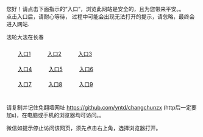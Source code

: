 您好！请点击下面指示的“入口”，浏览此网站是安全的，且为您带来平安。。 <br/>
点击入口后，请耐心等待， 过程中可能会出现无法打开的提示，请忽略，最终会进入网站. </br>

法轮大法在长春<br/>
<div style="padding:10px"><a style="margin:20px" target="_blank" href="https://d123i39gmn0l2i.cloudfront.net/2Qpsp?twbqbl" id="ccLink1" rel="nofollow">入口1</a> <a target="_blank" style="margin:20px" href="https://dv7z44mypdpai.cloudfront.net/2Qpsp?ouxheq" id="ccLink2" rel="nofollow">入口2</a> <a style="margin:20px" target="_blank" href="https://d2nqsudwvg6crq.cloudfront.net/2Qpsp?qpkozlg" id="ccLink3" rel="nofollow">入口3</a></div>

<div style="padding:10px" ><a style="margin:20px" target="_blank" href="https://d123i39gmn0l2i.cloudfront.net/2Qpsp?twbqbl" id="ccLink4" rel="nofollow">入口4</a> <a style="margin:20px" href="https://dv7z44mypdpai.cloudfront.net/2Qpsp?ouxheq" target="_blank" id="ccLink5" rel="nofollow">入口5</a> <a style="margin:20px" href="https://d2nqsudwvg6crq.cloudfront.net/2Qpsp?qpkozlg" target="_blank" id="ccLink6" rel="nofollow">入口6</a></div>

<div style="padding:10px"><a style="margin:20px" target="_blank" href="https://d123i39gmn0l2i.cloudfront.net/2Qpsp?twbqbl" id="ccLink7" rel="nofollow">入口7</a> <a style="margin:20px" href="https://dv7z44mypdpai.cloudfront.net/2Qpsp?ouxheq" target="_blank" id="ccLink8" rel="nofollow">入口8</a> <a style="margin:20px" target="_blank" href="https://d2nqsudwvg6crq.cloudfront.net/2Qpsp?qpkozlg" id="ccLink9" rel="nofollow">入口9</a></div>

<br/>



请复制并记住免翻墙网址 https://github.com/yntd/changchunzx (http后一定要加s)，在电脑或手机的浏览器均可访问。。<br/>

微信如提示停止访问该网页，须先点击右上角，选择浏览器打开。
